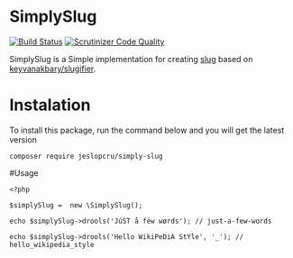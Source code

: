 # SimplySlug 
[![Build Status](https://travis-ci.org/jeslopcru/simply-slug.svg?branch=master)](https://travis-ci.org/jeslopcru/simply-slug)
[![Scrutinizer Code Quality](https://scrutinizer-ci.com/g/jeslopcru/simply-slug/badges/quality-score.png?b=master)](https://scrutinizer-ci.com/g/jeslopcru/simply-slug/?branch=master)

SimplySlug is a Simple implementation for creating [slug](http://en.wikipedia.org/wiki/Semantic_URL#Slug) based on [keyvanakbary/slugifier](https://github.com/keyvanakbary/slugifier).


# Instalation

To install this package, run the command below and you will get the latest version
```
composer require jeslopcru/simply-slug
```

#Usage

```
<?php

$simplySlug =  new \SimplySlug();

echo $simplySlug->drools('JúST å fëw wørds'); // just-a-few-words

echo $simplySlug->drools('Hello WikiPeDiA StYle', '_'); // hello_wikipedia_style

```